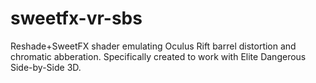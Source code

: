 # sweetfx-vr-sbs
Reshade+SweetFX shader emulating Oculus Rift barrel distortion and chromatic abberation. Specifically created to work with Elite Dangerous Side-by-Side 3D.
